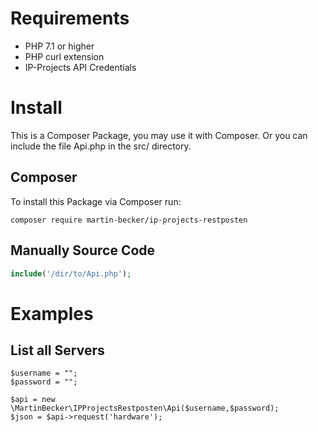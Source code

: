 # Requirements
- PHP 7.1 or higher
- PHP curl extension
- IP-Projects API Credentials
# Install
This is a Composer Package, you may use it with Composer. Or you can include the file Api.php in the src/ directory.
## Composer
To install this Package via Composer run:
```
composer require martin-becker/ip-projects-restposten
```
## Manually Source Code
```php
include('/dir/to/Api.php');
```
# Examples
## List all Servers
```
$username = "";
$password = "";

$api = new \MartinBecker\IPProjectsRestposten\Api($username,$password);
$json = $api->request('hardware');
```
